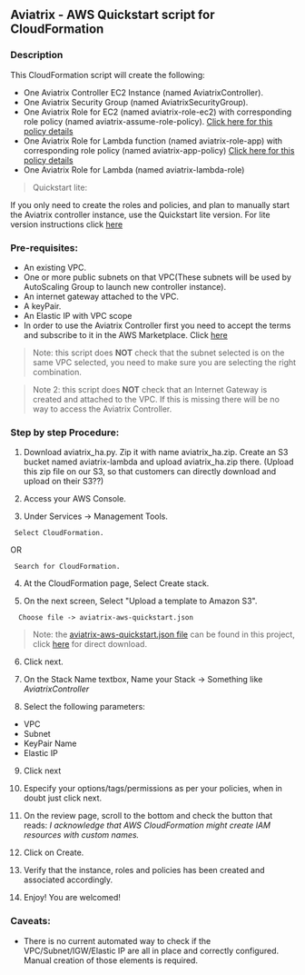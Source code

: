 ## Aviatrix - AWS Quickstart script for CloudFormation

### Description
This CloudFormation script will create the following:

* One Aviatrix Controller EC2 Instance (named AviatrixController).
* One Aviatrix Security Group (named AviatrixSecurityGroup).
* One Aviatrix Role for EC2 (named aviatrix-role-ec2) with corresponding role policy (named aviatrix-assume-role-policy). [Click here for this policy details](https://s3-us-west-2.amazonaws.com/aviatrix-download/iam_assume_role_policy.txt)
* One Aviatrix Role for Lambda function (named aviatrix-role-app) with corresponding role policy (named aviatrix-app-policy) [Click here for this policy details](https://s3-us-west-2.amazonaws.com/aviatrix-download/IAM_access_policy_for_CloudN.txt)
* One Aviatrix Role for Lambda (named aviatrix-lambda-role)
> Quickstart lite:
>
If you only need to create the roles and policies, and plan to manually start the Aviatrix controller instance, use the Quickstart lite version. For lite version instructions click [here](./README-lite.md)

### Pre-requisites:

* An existing VPC.
* One or more public subnets on that VPC(These subnets will be used by AutoScaling Group to launch new controller instance).
* An internet gateway attached to the VPC.
* A keyPair.
* An Elastic IP with VPC scope
* In order to use the Aviatrix Controller first you need to accept the terms and subscribe to it in the AWS Marketplace.  Click [here](https://aws.amazon.com/marketplace/pp?sku=zemc6exdso42eps9ki88l9za)

> Note: this script does **NOT** check that the subnet selected is on the same VPC selected, you need to make sure you are selecting the right combination.

> Note 2: this script does **NOT** check that an Internet Gateway is created and attached to the VPC. If this is missing there will be no way to access the Aviatrix Controller.

### Step by step Procedure:

1. Download aviatrix_ha.py. Zip it with name aviatrix_ha.zip. Create an S3 bucket named aviatrix-lambda and  upload aviatrix_ha.zip there. (Upload this zip file on our S3, so that customers can directly download and upload on their S3??)

2. Access your AWS Console.

3. Under Services -> Management Tools.
```
 Select CloudFormation.
 ```
 OR
```
 Search for CloudFormation.
```

4. At the CloudFormation page, Select Create stack.

5. On the next screen, Select "Upload a template to Amazon S3".
```
  Choose file -> aviatrix-aws-quickstart.json
```

  > Note: the [aviatrix-aws-quickstart.json file](https://github.com/AviatrixSystems/Controller-HA-for-AWS/blob/master/aviatrix-aws-quickstart.json) can be found in this project, click [here](https://raw.githubusercontent.com/AviatrixSystems/Controller-HA-for-AWS/master/aviatrix-aws-quickstart.json)   for direct download.

6. Click next.

7. On the Stack Name textbox, Name your Stack -> Something like *AviatrixController*

8. Select the following parameters:

  * VPC
  * Subnet
  * KeyPair Name
  * Elastic IP

9. Click next

10. Especify your options/tags/permissions as per your policies, when in doubt just click next.

11. On the review page, scroll to the bottom and check the button that reads:
*I acknowledge that AWS CloudFormation might create IAM resources with custom names.*

12. Click on Create.

13. Verify that the instance, roles and policies has been created and associated accordingly.

14. Enjoy! You are welcomed!

### Caveats:

* There is no current automated way to check if the VPC/Subnet/IGW/Elastic IP are all in place and correctly configured. Manual creation of those elements is required.